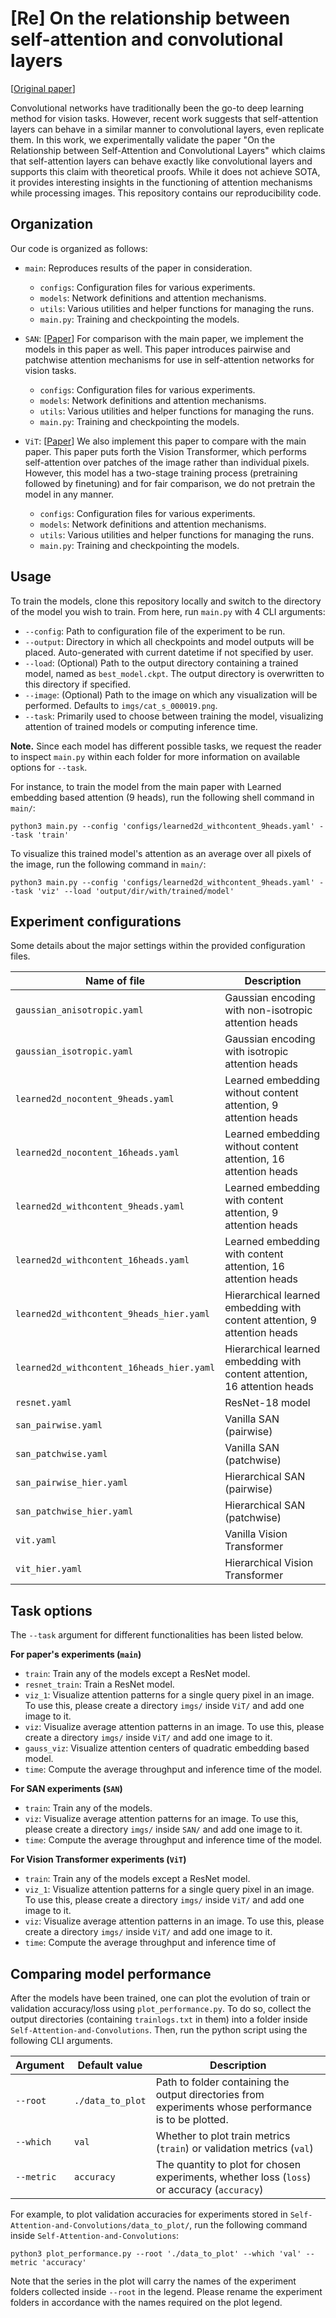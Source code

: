 # [Re] On the relationship between self-attention and convolutional layers
\[[Original paper](https://arxiv.org/pdf/1911.03584.pdf)\]

Convolutional networks have traditionally been the go-to deep learning method for vision tasks. However, recent work suggests that self-attention layers can behave in a similar manner to convolutional layers, even replicate them. In this work, we experimentally validate the paper "On the Relationship between Self-Attention and Convolutional Layers" which claims that self-attention layers can behave exactly like convolutional layers and supports this claim with theoretical proofs. While it does not achieve SOTA, it provides interesting insights in the functioning of attention mechanisms while processing images. This repository contains our reproducibility code. 

## Organization
Our code is organized as follows:
  - `main`: Reproduces results of the paper in consideration. 
    - `configs`: Configuration files for various experiments.
    - `models`: Network definitions and attention mechanisms.
    - `utils`: Various utilities and helper functions for managing the runs.
    - `main.py`: Training and checkpointing the models.


  - `SAN`: \[[Paper](https://arxiv.org/pdf/2004.13621.pdf)\] For comparison with the main paper, we implement the models in this paper as well. This paper introduces pairwise and patchwise attention mechanisms for use in self-attention networks for vision tasks.
    - `configs`: Configuration files for various experiments.
    - `models`: Network definitions and attention mechanisms.
    - `utils`: Various utilities and helper functions for managing the runs.
    - `main.py`: Training and checkpointing the models.


  - `ViT`: \[[Paper](https://arxiv.org/pdf/2010.11929.pdf)\] We also implement this paper to compare with the main paper. This paper puts forth the Vision Transformer, which performs self-attention over patches of the image rather than individual pixels. However, this model has a two-stage training process (pretraining followed by finetuning) and for fair comparison, we do not pretrain the model in any manner.  
    - `configs`: Configuration files for various experiments.
    - `models`: Network definitions and attention mechanisms.
    - `utils`: Various utilities and helper functions for managing the runs.
    - `main.py`: Training and checkpointing the models.

## Usage
To train the models, clone this repository locally and switch to the directory of the model you wish to train. From here, run `main.py` with 4 CLI arguments:

  - `--config`: Path to configuration file of the experiment to be run.
  - `--output`: Directory in which all checkpoints and model outputs will be placed. Auto-generated with current datetime if not specified by user.
  - `--load`: (Optional) Path to the output directory containing a trained model, named as `best_model.ckpt`. The output directory is overwritten to this directory if specified.
  - `--image`: (Optional) Path to the image on which any visualization will be performed. Defaults to `imgs/cat_s_000019.png`.
  - `--task`: Primarily used to choose between training the model, visualizing attention of trained models or computing inference time.
  
**Note.** Since each model has different possible tasks, we request the reader to inspect `main.py` within each folder for more information on available options for `--task`.
  
For instance, to train the model from the main paper with Learned embedding based attention (9 heads), run the following shell command in `main/`:

```
python3 main.py --config 'configs/learned2d_withcontent_9heads.yaml' --task 'train'
```

To visualize this trained model's attention as an average over all pixels of the image, run the following command in `main/`:

```
python3 main.py --config 'configs/learned2d_withcontent_9heads.yaml' --task 'viz' --load 'output/dir/with/trained/model'
```

## Experiment configurations
Some details about the major settings within the provided configuration files.

| Name of file                              | Description                                                               |
|-------------------------------------------|---------------------------------------------------------------------------|
| `gaussian_anisotropic.yaml`               | Gaussian encoding with non-isotropic attention heads                      |
| `gaussian_isotropic.yaml`                 | Gaussian encoding with isotropic attention heads                          |
| `learned2d_nocontent_9heads.yaml`         | Learned embedding without content attention, 9 attention heads            |
| `learned2d_nocontent_16heads.yaml`        | Learned embedding without content attention, 16 attention heads           |
| `learned2d_withcontent_9heads.yaml`       | Learned embedding with content attention, 9 attention heads               |
| `learned2d_withcontent_16heads.yaml`      | Learned embedding with content attention, 16 attention heads              |
| `learned2d_withcontent_9heads_hier.yaml`  | Hierarchical learned embedding with content attention, 9 attention heads  |
| `learned2d_withcontent_16heads_hier.yaml` | Hierarchical learned embedding with content attention, 16 attention heads |
| `resnet.yaml`                             | ResNet-18 model                                                           |
| `san_pairwise.yaml`                       | Vanilla SAN (pairwise)                                                    |
| `san_patchwise.yaml`                      | Vanilla SAN (patchwise)                                                   |
| `san_pairwise_hier.yaml`                  | Hierarchical SAN (pairwise)                                               |
| `san_patchwise_hier.yaml`                 | Hierarchical SAN (patchwise)                                              |
| `vit.yaml`                                | Vanilla Vision Transformer                                                |
| `vit_hier.yaml`                           | Hierarchical Vision Transformer                                           |


## Task options
The `--task` argument for different functionalities has been listed below.

**For paper's experiments (`main`)**
  - `train`: Train any of the models except a ResNet model.
  - `resnet_train`: Train a ResNet model.
  - `viz_1`: Visualize attention patterns for a single query pixel in an image. To use this, please create a directory `imgs/` inside `ViT/` and add one image to it.
  - `viz`: Visualize average attention patterns in an image. To use this, please create a directory `imgs/` inside `ViT/` and add one image to it.
  - `gauss_viz`: Visualize attention centers of quadratic embedding based model.
  - `time`: Compute the average throughput and inference time of the model.

**For SAN experiments (`SAN`)**
  - `train`: Train any of the models.
  - `viz`: Visualize average attention patterns for an image. To use this, please create a directory `imgs/` inside `SAN/` and add one image to it.
  - `time`: Compute the average throughput and inference time of the model.

**For Vision Transformer experiments (`ViT`)**
  - `train`: Train any of the models except a ResNet model.
  - `viz_1`: Visualize attention patterns for a single query pixel in an image. To use this, please create a directory `imgs/` inside `ViT/` and add one image to it.
  - `viz`: Visualize average attention patterns in an image. To use this, please create a directory `imgs/` inside `ViT/` and add one image to it.
  - `time`: Compute the average throughput and inference time of
  

## Comparing model performance
After the models have been trained, one can plot the evolution of train or validation accuracy/loss using `plot_performance.py`. To do so, collect the output directories (containing `trainlogs.txt` in them) into a folder inside `Self-Attention-and-Convolutions`. Then, run the python script using the following CLI arguments.

| Argument   | Default value    | Description                                                                                           |
|------------|------------------|-------------------------------------------------------------------------------------------------------|
| `--root`   | `./data_to_plot` | Path to folder containing the output directories from experiments whose performance is to be plotted. |
| `--which`  | `val`            | Whether to plot train metrics (`train`) or validation metrics (`val`)                                 |
| `--metric` | `accuracy`       | The quantity to plot for chosen experiments, whether loss (`loss`) or accuracy (`accuracy`)           |

For example, to plot validation accuracies for experiments stored in `Self-Attention-and-Convolutions/data_to_plot/`, run the following command inside `Self-Attention-and-Convolutions`:

```
python3 plot_performance.py --root './data_to_plot' --which 'val' --metric 'accuracy'
```

Note that the series in the plot will carry the names of the experiment folders collected inside `--root` in the legend. Please rename the experiment folders in accordance with the names required on the plot legend.